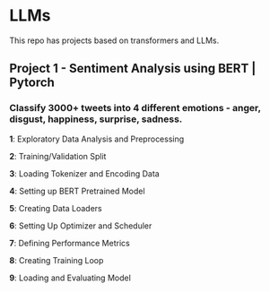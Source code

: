 # LLMs

This repo has projects based on transformers and LLMs.

## Project 1 - Sentiment Analysis using BERT | Pytorch
### Classify 3000+ tweets into 4 different emotions - anger, disgust, happiness, surprise, sadness.

**1**: Exploratory Data Analysis and Preprocessing

**2**: Training/Validation Split

**3**: Loading Tokenizer and Encoding Data

**4**: Setting up BERT Pretrained Model

**5**: Creating Data Loaders

**6**: Setting Up Optimizer and Scheduler

**7**: Defining Performance Metrics

**8**: Creating Training Loop

**9**: Loading and Evaluating Model
